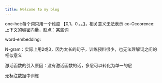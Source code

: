 ```yaml
---
title: Welcome to my blog
---
```


one-hot:每个词只用一个维度 【0,1，0.。。】，相关意义无法表示
co-Occorence:上下文的稠密向量，缺点：某些词 

word-embedding:

N-gram：实际上用2或3，因为太长的句子，训练预料很少，也无法理解词之间的相似意义


激活函数的引入原因：没有激活函数的话，多层可以转化为单一的层

无标注数据中训练

